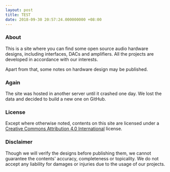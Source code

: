 ```yaml
---
layout: post
title: TEST
date: 2018-09-30 20:57:24.000000000 +08:00
---
```


### About 

This is a site where you can find some open source audio hardware designs,
including interfaces, DACs and amplifiers. 
All the projects are developed in accordance with our interests.

Apart from that,
some notes on hardware design may be published.

### Again

The site was hosted in another server until it crashed one day.
We lost the data and decided to build a new one on GitHub.

### License

Except where otherwise noted, 
contents on this site are licensed under a 
[Creative Commons Attribution 4.0 International](http://creativecommons.org/licenses/by/4.0/) license. 

### Disclaimer

Though we will verify the designs before publishing them,
we cannot guarantee the contents' accuracy, completeness or topicality. 
We do not accept any liability for damages or injuries due to the usage of our projects.
